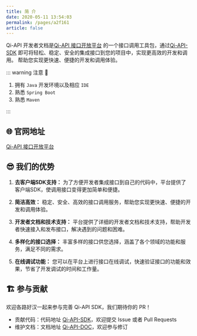 ```yaml
---
title: 简 介
date: 2020-05-11 13:54:03
permalink: /pages/a2f161
article: false
---
```


Qi-API 开发者文档是[Qi-API 接口开放平台](https://api.qimuu.icu/)
的一个接口调用工具包，通过[Qi-API-SDK](https://github.com/qimu666/qi-api-sdk)
即可将轻松、稳定、安全的集成接口到您的项目中，实现更高效的开发和调用。
帮助您实现更快速、便捷的开发和调用体验。

::: warning 注意 🔔️

1. 拥有 `Java` 开发环境以及相应 `IDE`
2. 熟悉 `Spring Boot`
3. 熟悉 `Maven`

:::

## 🌐 官网地址

[Qi-API 接口开放平台](https://api.qimuu.icu/)

## 😎 我们的优势

1. **去客户端SDK支持：** 为了方便开发者集成接口到自己的代码中，平台提供了客户端SDK，使调用接口变得更加简单和便捷。

2. **简洁高效：** 稳定、安全、高效的接口调用服务，帮助您实现更快速、便捷的开发和调用体验。

3. **开发者文档和技术支持：** 平台提供了详细的开发者文档和技术支持，帮助开发者快速接入和发布接口，解决遇到的问题和困难。

4. **多样化的接口选择：** 丰富多样的接口供您选择，涵盖了各个领域的功能和服务，满足不同的需求。

5. **在线调试功能：** 您可以在平台上进行接口在线调试，快速验证接口的功能和效果，节省了开发调试的时间和工作量。

## 🏗️ 参与贡献

欢迎各路好汉一起来参与完善 Qi-API SDK，我们期待你的 PR！

- 贡献代码：代码地址 [Qi-API-SDK](https://github.com/qimu666/qi-api-sdk)，欢迎提交 Issue 或者 Pull Requests
- 维护文档：文档地址 [Qi-API-DOC](https://github.com/qimu666/qi-api-doc)，欢迎参与修订
